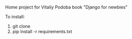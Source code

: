 Home project for Vitaliy Podoba book "Django for newbies"

To install:

1) git clone
2) pip install -r requirements.txt
